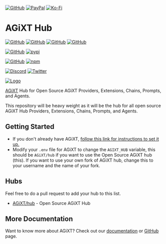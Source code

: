 [![GitHub](https://img.shields.io/badge/GitHub-Sponsor%20Josh%20XT-blue?logo=github&style=plastic)](https://github.com/sponsors/Josh-XT) [![PayPal](https://img.shields.io/badge/PayPal-Sponsor%20Josh%20XT-blue.svg?logo=paypal&style=plastic)](https://paypal.me/joshxt) [![Ko-Fi](https://img.shields.io/badge/Kofi-Sponsor%20Josh%20XT-blue.svg?logo=kofi&style=plastic)](https://ko-fi.com/joshxt)

# AGiXT Hub

[![GitHub](https://img.shields.io/badge/GitHub-AGiXT%20Core-blue?logo=github&style=plastic)](https://github.com/Josh-XT/AGiXT) [![GitHub](https://img.shields.io/badge/GitHub-AGiXT%20Hub-blue?logo=github&style=plastic)](https://github.com/AGiXT/hub) [![GitHub](https://img.shields.io/badge/GitHub-AGiXT%20NextJS%20Web%20UI-blue?logo=github&style=plastic)](https://github.com/AGiXT/nextjs) [![GitHub](https://img.shields.io/badge/GitHub-AGiXT%20Streamlit%20Web%20UI-blue?logo=github&style=plastic)](https://github.com/AGiXT/streamlit)

[![GitHub](https://img.shields.io/badge/GitHub-AGiXT%20Python%20SDK-blue?logo=github&style=plastic)](https://github.com/AGiXT/python-sdk) [![pypi](https://img.shields.io/badge/pypi-AGiXT%20Python%20SDK-blue?logo=pypi&style=plastic)](https://pypi.org/project/agixtsdk/)

[![GitHub](https://img.shields.io/badge/GitHub-AGiXT%20TypeScript%20SDK-blue?logo=github&style=plastic)](https://github.com/AGiXT/typescript-sdk) [![npm](https://img.shields.io/badge/npm-AGiXT%20TypeScript%20SDK-blue?logo=npm&style=plastic)](https://www.npmjs.com/package/agixt)


[![Discord](https://img.shields.io/discord/1097720481970397356?label=Discord&logo=discord&logoColor=white&style=plastic&color=5865f2)](https://discord.gg/d3TkHRZcjD) 
[![Twitter](https://img.shields.io/badge/Twitter-Follow_@Josh_XT-blue?logo=twitter&style=plastic)](https://twitter.com/Josh_XT) 

[![Logo](https://josh-xt.github.io/AGiXT/images/AGiXT-gradient-flat.svg)](https://josh-xt.github.io/AGiXT/)

[AGiXT](https://github.com/Josh-XT/AGiXT) Hub for Open Source AGiXT Providers, Extensions, Chains, Prompts, and Agents.

This repository will be heavy weight as it will be the hub for all open source AGiXT Hub Providers, Extensions, Chains, Prompts, and Agents.


## Getting Started

- If you don't already have AGiXT, [follow this link for instructions to set it up.](https://github.com/Josh-XT/AGiXT#quick-start-guide)
- Modify your `.env` file for AGiXT to change the `AGIXT_HUB` variable, this should be `AGiXT/hub` if you want to use the Open Source AGiXT hub (this). If you want to use your own fork of AGiXT hub, change this to your username and the name of your fork.

## Hubs
Feel free to do a pull request to add your hub to this list.

- [AGiXT/hub](https://github.com/AGiXT/hub) - Open Source AGiXT Hub

## More Documentation
Want to know more about AGiXT?  Check out our [documentation](https://josh-xt.github.io/AGiXT/) or [GitHub](https://github.com/Josh-XT/AGiXT) page.
